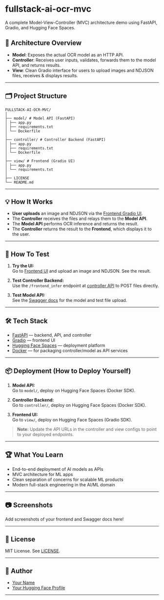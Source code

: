 # fullstack-ai-ocr-mvc
A complete Model-View-Controller (MVC) architecture demo using FastAPI, Gradio, and Hugging Face Spaces.

## 📖 Architecture Overview
- **Model**: Exposes the actual OCR model as an HTTP API.
- **Controller**: Receives user inputs, validates, forwards them to the model API, and returns results.
- **View**: Clean Gradio interface for users to upload images and NDJSON files, receives & displays results.

---

## 🗂️ Project Structure

```
FULLSTACK-AI-OCR-MVC/
│
├── model/ # Model API (FastAPI)
│ ├── app.py
│ ├── requirements.txt
│ └── Dockerfile
│
├── controller/ # Controller Backend (FastAPI)
│ ├── app.py
│ ├── requirements.txt
│ └── Dockerfile
│
├── view/ # Frontend (Gradio UI)
│ ├── app.py
│ └── requirements.txt
│
├── LICENSE
└── README.md
```

---

## 💡 How It Works

- **User uploads** an image and NDJSON via the [Frontend Gradio UI](https://uddipan107-ocr-dimt-view.hf.space/).
- The **Controller** receives the files and relays them to the **Model API**.
- The **Model API** performs OCR inference and returns the result.
- The **Controller** returns the result to the **Frontend**, which displays it to the user.

---

## 🧪 How To Test

1. **Try the UI:**  
   Go to [Frontend UI](https://uddipan107-ocr-dimt-view.hf.space/) and upload an image and NDJSON. See the result.

2. **Test Controller Backend:**  
   Use the `/frontend_infer` endpoint at [controller API](https://uddipan107-ocr-dimt-controller.hf.space/docs) to POST files directly.

3. **Test Model API:**  
   See the [Swagger docs](https://uddipan107-ocr-dimt-model.hf.space/docs) for the model and test file upload.

---

## 🛠️ Tech Stack

- [FastAPI](https://fastapi.tiangolo.com/) — backend, API, and controller
- [Gradio](https://www.gradio.app/) — frontend UI
- [Hugging Face Spaces](https://huggingface.co/spaces) — deployment platform
- [Docker](https://www.docker.com/) — for packaging controller/model as API services

---

## 📦 Deployment (How to Deploy Yourself)

1. **Model API:**  
   Go to `model/`, deploy on Hugging Face Spaces (Docker SDK).

2. **Controller Backend:**  
   Go to `controller/`, deploy on Hugging Face Spaces (Docker SDK).

3. **Frontend UI:**  
   Go to `view/`, deploy on Hugging Face Spaces (Gradio SDK).

> **Note:** Update the API URLs in the controller and view configs to point to your deployed endpoints.

---

## 🏆 What You Learn

- End-to-end deployment of AI models as APIs
- MVC architecture for ML apps
- Clean separation of concerns for scalable ML products
- Modern full-stack engineering in the AI/ML domain

---

## 📷 Screenshots

Add screenshots of your frontend and Swagger docs here!

---

## 📜 License

MIT License. See [LICENSE](LICENSE).

---

## 🙌 Author

- [Your Name](https://www.linkedin.com/in/your-profile/)
- [Your Hugging Face Profile](https://huggingface.co/uddipan107)

---


